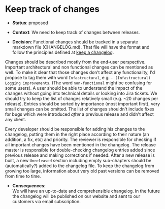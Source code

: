 # Keep track of changes

* **Status**: proposed

* **Context**: 
We need to keep track of changes between releases. 

* **Decision**: 
Functional changes should be tracked in a separate markdown file (CHANGELOG.md).
That file will have the format and follow the principles defined at [keep a changelog](https://keepachangelog.com/en/1.1.0/).

Changes should be described mostly from the end-user perspective. Important architectural and non functional changes can be mentioned as well. To make it clear that those changes don't affect any functionality, I'd propose to tag them with word `Infastructural`, e.g. `- (Infastructural) Logging improvements`. (The word `non-functional` might be confusing for some users).
A user should be able to understand the impact of the changes without going into technical details or looking into Jira tickets.
We should try to keep the list of changes relatively small (e.g. ~20 changes per release). 
Entries should be sorted by importance (most important first), very small changes can be omitted.
The list of changes shouldn't include fixes for bugs which were introduced *after* a previous release and didn't affect any client.

Every developer should be responsible for adding his changes to the changelog, putting them in the right place according to
their nature (an addition, a fix, etc) and priority.
The reviewer is responsible for checking if all important changes have been mentioned in the changelog.
The release master is responsible for double-checking changelog entries added since previous release and making corrections if needed.
After a new release is built, a new `Unreleased` section including empty sub-chapters should be (automatically?) added to the changelog file.
To keep the changelog from growing too large, information about very old past versions can be removed from time to time.

* **Consequences**:   
We will have an up-to-date and comprehensible changelog.
In the future the changelog will be published on our website and sent to our customers via email subscription.
